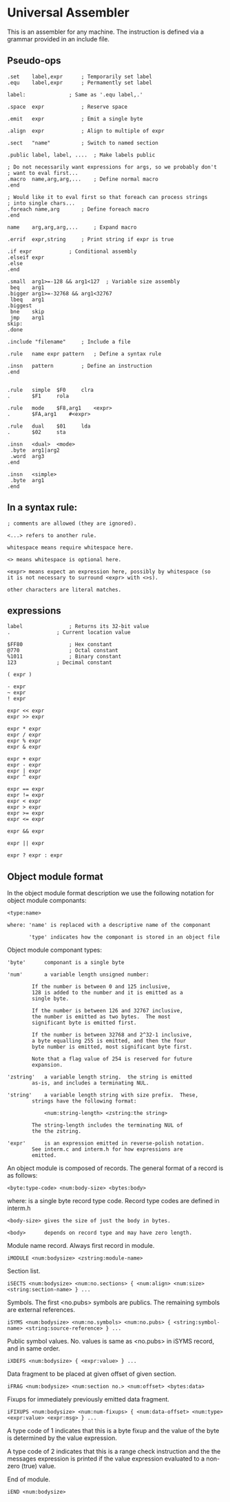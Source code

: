 # Universal Assembler

This is an assembler for any machine.  The instruction is defined via a
grammar provided in an include file.

## Pseudo-ops

	.set	label,expr		; Temporarily set label
	.equ	label,expr		; Permamently set label

	label:				; Same as '.equ label,.'

	.space	expr			; Reserve space

	.emit	expr			; Emit a single byte

	.align	expr			; Align to multiple of expr

	.sect	"name"			; Switch to named section

	.public	label, label, ....	; Make labels public

	; Do not necessarily want expressions for args, so we probably don't
	; want to eval first...
	.macro	name,arg,arg,...	; Define normal macro
	.end

	; Would like it to eval first so that foreach can process strings
	; into single chars...
	.foreach name,arg		; Define foreach macro
	.end

	name	arg,arg,arg,...		; Expand macro

	.errif	expr,string		; Print string if expr is true

	.if	expr			; Conditional assembly
	.elseif	expr
	.else
	.end

	.small	arg1>=-128 && arg1<127	; Variable size assembly
	 beq	arg1
	.bigger	arg1>=-32768 && arg1<32767
	 lbeq	arg1
	.biggest
	 bne	skip
	 jmp	arg1
	skip:
	.done

	.include "filename"		; Include a file

	.rule	name expr pattern	; Define a syntax rule

	.insn	pattern			; Define an instruction
	.end


	.rule	simple	$F0		clra
	.		$F1		rola

	.rule	mode	$F8,arg1	<expr>
	.		$FA,arg1	#<expr>

	.rule	dual	$01		lda
	.		$02		sta

	.insn	<dual>	<mode>
	 .byte	arg1|arg2
	 .word	arg3
	.end

	.insn	<simple>
	 .byte	arg1
	.end

## In a syntax rule:

	; comments are allowed (they are ignored).

	<...> refers to another rule.

	whitespace means require whitespace here.

	<> means whitespace is optional here.

	<expr> means expect an expression here, possibly by whitespace (so
	it is not necessary to surround <expr> with <>s).

	other characters are literal matches.

## expressions

	label				; Returns its 32-bit value
	.				; Current location value

	$FF80				; Hex constant
	@770				; Octal constant
	%1011				; Binary constant
	123				; Decimal constant

	( expr )

	- expr
	~ expr
	! expr

	expr << expr
	expr >> expr

	expr * expr
	expr / expr
	expr % expr
	expr & expr

	expr + expr
	expr - expr
	expr | expr
	expr ^ expr

	expr == expr
	expr != expr
	expr < expr
	expr > expr
	expr >= expr
	expr <= expr

	expr && expr

	expr || expr

	expr ? expr : expr

## Object module format

In the object module format description we use the following notation for
object module componants:

	<type:name>

	where: 'name' is replaced with a descriptive name of the componant

	       'type' indicates how the componant is stored in an object file

Object module componant types:

	'byte'		componant is a single byte

	'num'		a variable length unsigned number:

			If the number is between 0 and 125 inclusive,
			128 is added to the number and it is emitted as a
			single byte.

			If the number is between 126 and 32767 inclusive,
			the number is emitted as two bytes.  The most
			significant byte is emitted first.

			If the number is between 32768 and 2^32-1 inclusive,
			a byte equalling 255 is emitted, and then the four
			byte number is emitted, most significant byte first.

			Note that a flag value of 254 is reserved for future
			expansion.

	'zstring'	a variable length string.  the string is emitted
			as-is, and includes a terminating NUL.

	'string'	a variable length string with size prefix.  These,
			strings have the following format:

				<num:string-length> <zstring:the string>

			The string-length includes the terminating NUL of
			the the zstring.

	'expr'		is an expression emitted in reverse-polish notation. 
			See interm.c and interm.h for how expressions are
			emitted.

An object module is composed of records.  The general format of a record is
as follows:

	<byte:type-code> <num:body-size> <bytes:body>

where:
	<type-code> is a single byte record type code.  Record type codes
	            are defined in interm.h

	<body-size> gives the size of just the body in bytes.

	<body>      depends on record type and may have zero length.

Module name record.  Always first record in module.

    iMODULE <num:bodysize> <zstring:module-name>


Section list.

    iSECTS <num:bodysize> <num:no.sections> { <num:align> <num:size> <string:section-name> } ...


Symbols.  The first <no.pubs> symbols are publics.  The remaining symbols
are external references.

    iSYMS <num:bodysize> <num:no.symbols> <num:no.pubs> { <string:symbol-name> <string:source-reference> } ...


Public symbol values.  No. values is same as <no.pubs> in iSYMS record, and
in same order.

    iXDEFS <num:bodysize> { <expr:value> } ...


Data fragment to be placed at given offset of given section.

    iFRAG <num:bodysize> <num:section no.> <num:offset> <bytes:data>


Fixups for immediately previously emitted data fragment.

    iFIXUPS <num:bodysize> <num:num-fixups> { <num:data-offset> <num:type> <expr:value> <expr:msg> } ...

   A type code of 1 indicates that this is a byte fixup and the value
   of the byte is determined by the value expression.

   A type code of 2 indicates that this is a range check instruction and the
   the messages expression is printed if the value expression evaluated to
   a non-zero (true) value.

End of module.

    iEND <num:bodysize>
